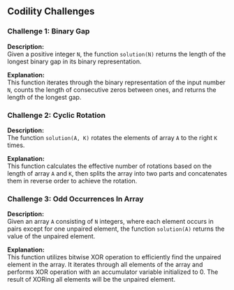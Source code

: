 ## Codility Challenges

### Challenge 1: Binary Gap

**Description:**  
Given a positive integer `N`, the function `solution(N)` returns the length of the longest binary gap in its binary representation.

**Explanation:**  
This function iterates through the binary representation of the input number `N`, counts the length of consecutive zeros between ones, and returns the length of the longest gap.

### Challenge 2: Cyclic Rotation

**Description:**  
The function `solution(A, K)` rotates the elements of array `A` to the right `K` times.

**Explanation:**  
This function calculates the effective number of rotations based on the length of array `A` and `K`, then splits the array into two parts and concatenates them in reverse order to achieve the rotation.

### Challenge 3: Odd Occurrences In Array

**Description:**  
Given an array `A` consisting of `N` integers, where each element occurs in pairs except for one unpaired element, the function `solution(A)` returns the value of the unpaired element.

**Explanation:**  
This function utilizes bitwise XOR operation to efficiently find the unpaired element in the array. It iterates through all elements of the array and performs XOR operation with an accumulator variable initialized to 0. The result of XORing all elements will be the unpaired element.

